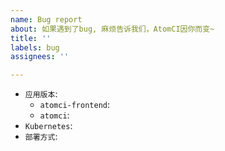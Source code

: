 ```yaml
---
name: Bug report
about: 如果遇到了bug, 麻烦告诉我们，AtomCI因你而变~
title: ''
labels: bug
assignees: ''

---
```


* `应用版本`:
     * `atomci-frontend`: 
     * `atomci`:
* `Kubernetes`: 
*  `部署方式`:
